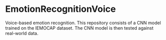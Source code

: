 # EmotionRecognitionVoice
Voice-based emotion recognition. This repository consists of a CNN model trained on the IEMOCAP dataset. The CNN model is then tested against real-world data.
